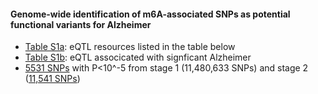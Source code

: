 #### Genome-wide identification of m6A-associated SNPs as potential functional variants for Alzheimer


* [Table S1a](SupplementaryTable.xlsx): eQTL resources listed in the table below
* [Table S1b](SupplementaryTable.xlsx): eQTL associcated with signficant Alzheimer
* [5531 SNPs](Kunkle_etal.txt) with P<10^-5 from stage 1 (11,480,633 SNPs) and stage 2 ([11,541 SNPs](Kunkle_etal_Stage2_results.txt))



